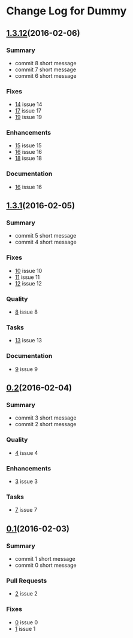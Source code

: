 
# Change Log for Dummy


## [1.3.12](https://github.com/davidsowerby/dummy/tree/1.3.12)(2016-02-06)

### Summary

- commit 8 short message
- commit 7 short message
- commit 6 short message


### Fixes
- [14](https:/github.com/davidsowerby/dummy/issues/14) issue 14
- [17](https:/github.com/davidsowerby/dummy/issues/17) issue 17
- [19](https:/github.com/davidsowerby/dummy/issues/19) issue 19


### Enhancements
- [15](https:/github.com/davidsowerby/dummy/issues/15) issue 15
- [16](https:/github.com/davidsowerby/dummy/issues/16) issue 16
- [18](https:/github.com/davidsowerby/dummy/issues/18) issue 18


### Documentation
- [16](https:/github.com/davidsowerby/dummy/issues/16) issue 16


## [1.3.1](https://github.com/davidsowerby/dummy/tree/1.3.1)(2016-02-05)

### Summary

- commit 5 short message
- commit 4 short message


### Fixes
- [10](https:/github.com/davidsowerby/dummy/issues/10) issue 10
- [11](https:/github.com/davidsowerby/dummy/issues/11) issue 11
- [12](https:/github.com/davidsowerby/dummy/issues/12) issue 12


### Quality
- [8](https:/github.com/davidsowerby/dummy/issues/8) issue 8


### Tasks
- [13](https:/github.com/davidsowerby/dummy/issues/13) issue 13


### Documentation
- [9](https:/github.com/davidsowerby/dummy/issues/9) issue 9


## [0.2](https://github.com/davidsowerby/dummy/tree/0.2)(2016-02-04)

### Summary

- commit 3 short message
- commit 2 short message


### Quality
- [4](https:/github.com/davidsowerby/dummy/issues/4) issue 4


### Enhancements
- [3](https:/github.com/davidsowerby/dummy/issues/3) issue 3


### Tasks
- [7](https:/github.com/davidsowerby/dummy/issues/7) issue 7


## [0.1](https://github.com/davidsowerby/dummy/tree/0.1)(2016-02-03)

### Summary

- commit 1 short message
- commit 0 short message


### Pull Requests
- [2](https:/github.com/davidsowerby/dummy/issues/2) issue 2


### Fixes
- [0](https:/github.com/davidsowerby/dummy/issues/0) issue 0
- [1](https:/github.com/davidsowerby/dummy/issues/1) issue 1

